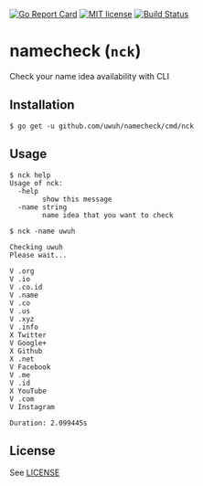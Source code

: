 [![Go Report Card](https://goreportcard.com/badge/github.com/uwuh/namecheck)](https://goreportcard.com/report/github.com/uwuh/namecheck)
[![MIT license](https://img.shields.io/badge/license-MIT-brightgreen.svg)](LICENSE)
[![Build Status](https://travis-ci.org/uwuh/namecheck.svg?branch=master)](https://travis-ci.org/uwuh/namecheck)

# namecheck (`nck`)
Check your name idea availability with CLI

## Installation
```
$ go get -u github.com/uwuh/namecheck/cmd/nck
```

## Usage
```
$ nck help
Usage of nck:
  -help
        show this message
  -name string
        name idea that you want to check

```
```
$ nck -name uwuh

Checking uwuh
Please wait...

V .org
V .io
V .co.id
V .name
V .co
V .us
V .xyz
V .info
X Twitter
V Google+
X Github
X .net
V Facebook
V .me
V .id
X YouTube
V .com
V Instagram

Duration: 2.099445s

```

## License
See [LICENSE](LICENSE)